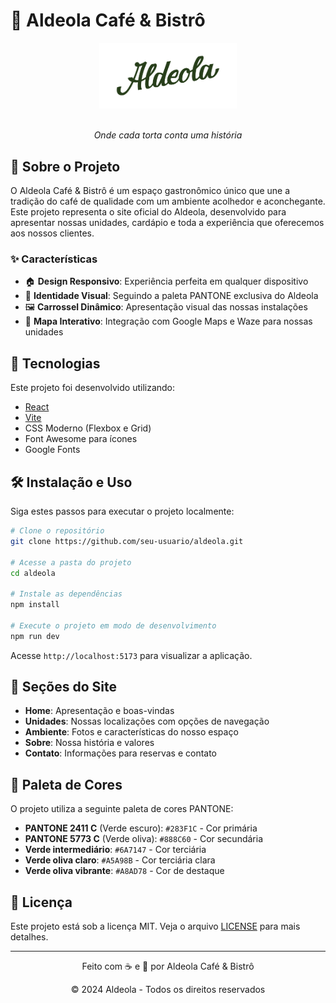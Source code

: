 # 🍵 Aldeola Café & Bistrô

<div align="center">
  <img src="./assets/logo.png" alt="Aldeola Logo" width="220px" />
  <br /><br />
  <p><em>Onde cada torta conta uma história</em></p>
</div>

## 📑 Sobre o Projeto

O Aldeola Café & Bistrô é um espaço gastronômico único que une a tradição do café de qualidade com um ambiente acolhedor e aconchegante. Este projeto representa o site oficial do Aldeola, desenvolvido para apresentar nossas unidades, cardápio e toda a experiência que oferecemos aos nossos clientes.

### ✨ Características

- 🏠 **Design Responsivo**: Experiência perfeita em qualquer dispositivo
- 🎨 **Identidade Visual**: Seguindo a paleta PANTONE exclusiva do Aldeola
- 🖼️ **Carrossel Dinâmico**: Apresentação visual das nossas instalações
- 📍 **Mapa Interativo**: Integração com Google Maps e Waze para nossas unidades

## 🚀 Tecnologias

Este projeto foi desenvolvido utilizando:

- [React](https://reactjs.org/)
- [Vite](https://vitejs.dev/)
- CSS Moderno (Flexbox e Grid)
- Font Awesome para ícones
- Google Fonts

## 🛠️ Instalação e Uso

Siga estes passos para executar o projeto localmente:

```bash
# Clone o repositório
git clone https://github.com/seu-usuario/aldeola.git

# Acesse a pasta do projeto
cd aldeola

# Instale as dependências
npm install

# Execute o projeto em modo de desenvolvimento
npm run dev
```

Acesse `http://localhost:5173` para visualizar a aplicação.

## 📱 Seções do Site

- **Home**: Apresentação e boas-vindas
- **Unidades**: Nossas localizações com opções de navegação
- **Ambiente**: Fotos e características do nosso espaço
- **Sobre**: Nossa história e valores
- **Contato**: Informações para reservas e contato

## 🎨 Paleta de Cores

O projeto utiliza a seguinte paleta de cores PANTONE:

- **PANTONE 2411 C** (Verde escuro): `#283F1C` - Cor primária
- **PANTONE 5773 C** (Verde oliva): `#888C60` - Cor secundária
- **Verde intermediário**: `#6A7147` - Cor terciária
- **Verde oliva claro**: `#A5A98B` - Cor terciária clara
- **Verde oliva vibrante**: `#A8AD78` - Cor de destaque

## 📝 Licença

Este projeto está sob a licença MIT. Veja o arquivo [LICENSE](LICENSE) para mais detalhes.

---

<div align="center">
  <p>Feito com ☕ e 💚 por Aldeola Café & Bistrô</p>
  <p>© 2024 Aldeola - Todos os direitos reservados</p>
</div>
